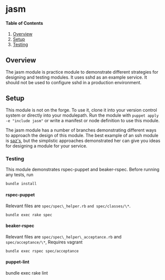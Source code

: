 # jasm

#### Table of Contents

1. [Overview](#overview)
2. [Setup](#setup)
3. [Testing](#testing)

## Overview

The jasm module is practice module to demonstrate different strategies for
designing and testing modules. It uses sshd as an example service. It should
not be used to configure sshd in a production environment.

## Setup

This module is not on the forge. To use it, clone it into your version control
system or directly into your modulepath. Run the module with `puppet apply
-e "include jasm"` or write a manifest or node definition to use this module.

The jasm module has a number of branches demonstrating different ways to approach
the design of this module. The best example of an ssh module is
[saz's](https://github.com/saz/puppet-ssh), but the simplistic approaches
demonstrated her can give you ideas for designing a module for your service.

### Testing

This module demonstrates rspec-puppet and beaker-rspec. Before running any tests, run

```
bundle install
```

#### rspec-puppet

Relevant files are `spec/spec\_helper.rb` `and spec/classes/\*`.

```
bundle exec rake spec
```

#### beaker-rspec

Relevant files are `spec/spec\_helper\_acceptance.rb` and `spec/acceptance/\*`, Requires vagrant

```
bundle exec rspec spec/acceptance
```

#### puppet-lint

bundle exec rake lint

